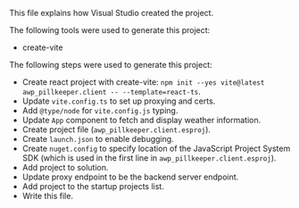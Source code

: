 This file explains how Visual Studio created the project.

The following tools were used to generate this project:
- create-vite

The following steps were used to generate this project:
- Create react project with create-vite: `npm init --yes vite@latest awp_pillkeeper.client -- --template=react-ts`.
- Update `vite.config.ts` to set up proxying and certs.
- Add `@type/node` for `vite.config.js` typing.
- Update `App` component to fetch and display weather information.
- Create project file (`awp_pillkeeper.client.esproj`).
- Create `launch.json` to enable debugging.
- Create `nuget.config` to specify location of the JavaScript Project System SDK (which is used in the first line in `awp_pillkeeper.client.esproj`).
- Add project to solution.
- Update proxy endpoint to be the backend server endpoint.
- Add project to the startup projects list.
- Write this file.
